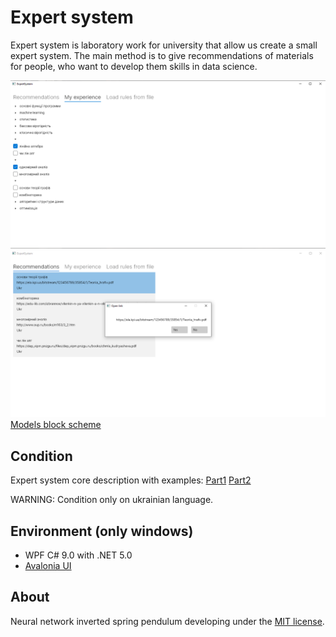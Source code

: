 Expert system
=====================
Expert system is laboratory work for university that allow us create a small expert system.
The main method is to give recommendations of materials for people, who want to develop them skills in data science.

![UI image](documentation/images/ui1.png)
![UI image](documentation/images/ui2.png)
[Models block scheme](documentation/images/scheme.png)

## Condition
Expert system core description with examples:
[Part1](documentation/condition/%D0%9B%D0%A01.doc)
[Part2](documentation/condition/%D0%9B%D0%A02.doc)

WARNING: Condition only on ukrainian language.

## Environment (only windows)
- WPF C# 9.0 with .NET 5.0
- [Avalonia UI](https://github.com/AvaloniaUI/Avalonia)

## About
Neural network inverted spring pendulum developing under the [MIT license](LICENSE).
